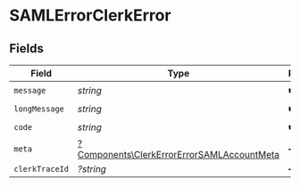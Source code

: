 # SAMLErrorClerkError


## Fields

| Field                                                                                                   | Type                                                                                                    | Required                                                                                                | Description                                                                                             |
| ------------------------------------------------------------------------------------------------------- | ------------------------------------------------------------------------------------------------------- | ------------------------------------------------------------------------------------------------------- | ------------------------------------------------------------------------------------------------------- |
| `message`                                                                                               | *string*                                                                                                | :heavy_check_mark:                                                                                      | N/A                                                                                                     |
| `longMessage`                                                                                           | *string*                                                                                                | :heavy_check_mark:                                                                                      | N/A                                                                                                     |
| `code`                                                                                                  | *string*                                                                                                | :heavy_check_mark:                                                                                      | N/A                                                                                                     |
| `meta`                                                                                                  | [?Components\ClerkErrorErrorSAMLAccountMeta](../../Models/Components/ClerkErrorErrorSAMLAccountMeta.md) | :heavy_minus_sign:                                                                                      | N/A                                                                                                     |
| `clerkTraceId`                                                                                          | *?string*                                                                                               | :heavy_minus_sign:                                                                                      | N/A                                                                                                     |